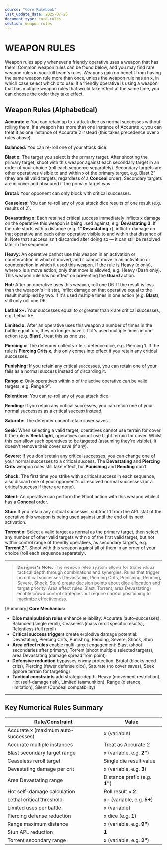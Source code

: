 ```yaml
---
source: "Core Rulebook"
last_update_date: 2025-07-25
document_type: core-rules
section: weapon rules
---
```


# WEAPON RULES

Weapon rules apply whenever a friendly operative uses a weapon that has them. Common weapon rules can be found below, and you may find rare weapon rules in your kill team's rules. Weapons gain no benefit from having the same weapon rule more than once, unless the weapon rule has an x, in which case select which x to use. If a friendly operative is using a weapon that has multiple weapon rules that would take effect at the same time, you can choose the order they take effect.

## Weapon Rules (Alphabetical)

**Accurate x:** You can retain up to x attack dice as normal successes without rolling them. If a weapon has more than one instance of Accurate x, you can treat it as one instance of Accurate 2 instead (this takes precedence over x rules above).

**Balanced:** You can re-roll one of your attack dice.

**Blast x:** The target you select is the primary target. After shooting the primary target, shoot with this weapon against each secondary target in an order of your choice (roll each sequence separately). Secondary targets are other operatives visible to and within x of the primary target, e.g. Blast 2" (they are all valid targets, regardless of a **Conceal** order). Secondary targets are in cover and obscured if the primary target was.

**Brutal:** Your opponent can only block with critical successes.

**Ceaseless:** You can re-roll any of your attack dice results of one result (e.g. results of 2).

**Devastating x:** Each retained critical success immediately inflicts x damage on the operative this weapon is being used against, e.g. **Devastating 3**. If the rule starts with a distance (e.g. **1" Devastating x**), inflict x damage on that operative and each other operative visible to and within that distance of it. Note that success isn't discarded after doing so — it can still be resolved later in the sequence.

**Heavy:** An operative cannot use this weapon in an activation or counteraction in which it moved, and it cannot move in an activation or counteraction in which it used this weapon. If the rule is Heavy (x only), where x is a move action, only that move is allowed, e.g. Heavy (Dash only). This weapon rule has no effect on preventing the **Guard** action.

**Hot:** After an operative uses this weapon, roll one D6. If the result is less than the weapon's Hit stat, inflict damage on that operative equal to the result multiplied by two. If it's used multiple times in one action (e.g. **Blast**), still only roll one D6.

**Lethal x+:** Your successes equal to or greater than x are critical successes, e.g. Lethal 5+.

**Limited x:** After an operative uses this weapon a number of times in the battle equal to x, they no longer have it. If it's used multiple times in one action (e.g. **Blast**), treat this as one use.

**Piercing x:** The defender collects x less defence dice, e.g. Piercing 1. If the rule is **Piercing Crits x**, this only comes into effect if you retain any critical successes.

**Punishing:** If you retain any critical successes, you can retain one of your fails as a normal success instead of discarding it.

**Range x:** Only operatives within x of the active operative can be valid targets, e.g. Range 9".

**Relentless:** You can re-roll any of your attack dice.

**Rending:** If you retain any critical successes, you can retain one of your normal successes as a critical success instead.

**Saturate:** The defender cannot retain cover saves.

**Seek:** When selecting a valid target, operatives cannot use terrain for cover. If the rule is **Seek Light**, operatives cannot use Light terrain for cover. Whilst this can allow such operatives to be targeted (assuming they're visible), it doesn't remove their cover save (if any).

**Severe:** If you don't retain any critical successes, you can change one of your normal successes to a critical success. The **Devastating** and **Piercing Crits** weapon rules still take effect, but **Punishing** and **Rending** don’t.

**Shock:** The first time you strike with a critical success in each sequence, also discard one of your opponent's unresolved normal successes (or a critical success if there are none).

**Silent:** An operative can perform the Shoot action with this weapon while it has a **Conceal** order.

**Stun:** If you retain any critical successes, subtract 1 from the APL stat of the operative this weapon is being used against until the end of its next activation.

**Torrent x:** Select a valid target as normal as the primary target, then select any number of other valid targets within x of the first valid target, but not within control range of friendly operatives, as secondary targets, e.g. **Torrent 2"**. Shoot with this weapon against all of them in an order of your choice (roll each sequence separately).

---

> **Designer's Note:** The weapon rules system allows for tremendous tactical depth through combinations and synergies. Rules that trigger on critical successes (Devastating, Piercing Crits, Punishing, Rending, Severe, Shock, Stun) create decision points about dice allocation and target priority. Area effect rules (Blast, Torrent, area Devastating) enable crowd control strategies but require careful positioning to maximize effectiveness.

[Summary]
**Core Mechanics:**
* **Dice manipulation rules** enhance reliability: Accurate (auto-successes), Balanced (single reroll), Ceaseless (mass reroll specific results), Relentless (full reroll)
* **Critical success triggers** create explosive damage potential: Devastating, Piercing Crits, Punishing, Rending, Severe, Shock, Stun
* **Area effect rules** enable multi-target engagement: Blast (shoot secondaries after primary), Torrent (shoot multiple selected targets), area Devastating (damage spread from point)
* **Defensive reduction** bypasses enemy protection: Brutal (blocks need crits), Piercing (fewer defense dice), Saturate (no cover saves), Seek (ignore terrain for targeting)
* **Tactical constraints** add strategic depth: Heavy (movement restriction), Hot (self-damage risk), Limited (ammunition), Range (distance limitation), Silent (Conceal compatibility)

---

## Key Numerical Rules Summary

| Rule/Constraint | Value |
|-----------------|-------|
| Accurate x (maximum auto-successes) | x (variable) |
| Accurate multiple instances | Treat as Accurate 2 |
| Blast secondary target range | x (variable, e.g. **2"**) |
| Ceaseless reroll target | Single die result value |
| Devastating damage per crit | x (variable, e.g. **3**) |
| Area Devastating range | Distance prefix (e.g. **1"**) |
| Hot self-damage calculation | Roll result × **2** |
| Lethal critical threshold | x+ (variable, e.g. **5+**) |
| Limited uses per battle | x (variable) |
| Piercing defense reduction | x dice (e.g. **1**) |
| Range maximum distance | x (variable, e.g. **9"**) |
| Stun APL reduction | **1** |
| Torrent secondary range | x (variable, e.g. **2"**) |